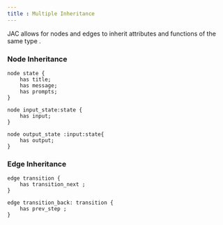 ```yaml
---
title : Multiple Inheritance 
---
```

JAC allows for nodes and edges  to inherit attributes and functions of the same type .

### Node Inheritance
```jac
node state {
    has title;
    has message;
    has prompts;
}

node input_state:state {
    has input;
}

node output_state :input:state{
    has output;
}
```

### Edge Inheritance

```jac 
edge transition {
    has transition_next ;
}

edge transition_back: transition {
    has prev_step ;
}
```
